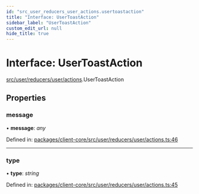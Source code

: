 ```yaml
---
id: "src_user_reducers_user_actions.usertoastaction"
title: "Interface: UserToastAction"
sidebar_label: "UserToastAction"
custom_edit_url: null
hide_title: true
---
```


# Interface: UserToastAction

[src/user/reducers/user/actions](../modules/src_user_reducers_user_actions.md).UserToastAction

## Properties

### message

• **message**: *any*

Defined in: [packages/client-core/src/user/reducers/user/actions.ts:46](https://github.com/xr3ngine/xr3ngine/blob/a16a45d7e/packages/client-core/src/user/reducers/user/actions.ts#L46)

___

### type

• **type**: *string*

Defined in: [packages/client-core/src/user/reducers/user/actions.ts:45](https://github.com/xr3ngine/xr3ngine/blob/a16a45d7e/packages/client-core/src/user/reducers/user/actions.ts#L45)

